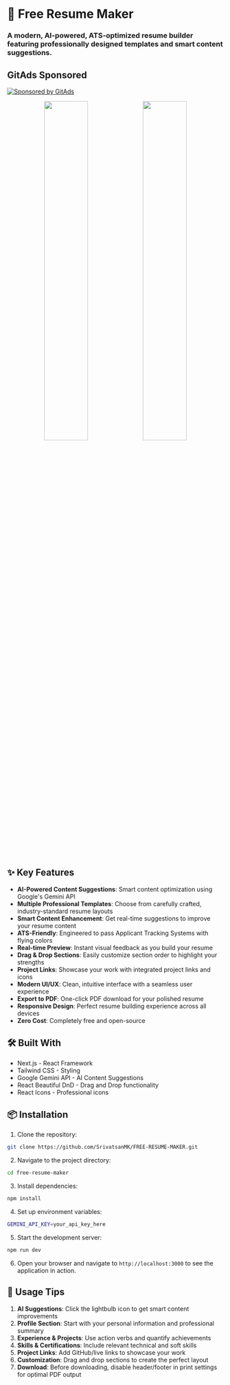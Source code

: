 # 🚀 Free Resume Maker

### A modern, AI-powered, ATS-optimized resume builder featuring professionally designed templates and smart content suggestions.

## GitAds Sponsored
[![Sponsored by GitAds](https://gitads.dev/v1/ad-serve?source=hothead01th/free-resume-maker@github)](https://gitads.dev/v1/ad-track?source=hothead01th/free-resume-maker@github)



<p align="center">
  <img src="preview.png" width="45%" />
  <img src="preview2.png" width="45%" />
</p>

<!-- GitAds-Verify: 3NQ7U162UFM33NVZSY8M3IPHVI14UPSE -->

## ✨ Key Features

- **AI-Powered Content Suggestions**: Smart content optimization using Google's Gemini API
- **Multiple Professional Templates**: Choose from carefully crafted, industry-standard resume layouts
- **Smart Content Enhancement**: Get real-time suggestions to improve your resume content
- **ATS-Friendly**: Engineered to pass Applicant Tracking Systems with flying colors
- **Real-time Preview**: Instant visual feedback as you build your resume
- **Drag & Drop Sections**: Easily customize section order to highlight your strengths
- **Project Links**: Showcase your work with integrated project links and icons
- **Modern UI/UX**: Clean, intuitive interface with a seamless user experience
- **Export to PDF**: One-click PDF download for your polished resume
- **Responsive Design**: Perfect resume building experience across all devices
- **Zero Cost**: Completely free and open-source

## 🛠️ Built With

- Next.js - React Framework
- Tailwind CSS - Styling
- Google Gemini API - AI Content Suggestions
- React Beautiful DnD - Drag and Drop functionality
- React Icons - Professional icons

## 📦 Installation

1. Clone the repository:
```bash
git clone https://github.com/SrivatsanMK/FREE-RESUME-MAKER.git
```

2. Navigate to the project directory:
```bash
cd free-resume-maker
```

3. Install dependencies:
```bash
npm install
```

4. Set up environment variables:
```bash
GEMINI_API_KEY=your_api_key_here
```

5. Start the development server:
```bash
npm run dev
```

6. Open your browser and navigate to `http://localhost:3000` to see the application in action.

## 📝 Usage Tips

1. **AI Suggestions**: Click the lightbulb icon to get smart content improvements
2. **Profile Section**: Start with your personal information and professional summary
3. **Experience & Projects**: Use action verbs and quantify achievements
4. **Skills & Certifications**: Include relevant technical and soft skills
5. **Project Links**: Add GitHub/live links to showcase your work
6. **Customization**: Drag and drop sections to create the perfect layout
7. **Download**: Before downloading, disable header/footer in print settings for optimal PDF output
